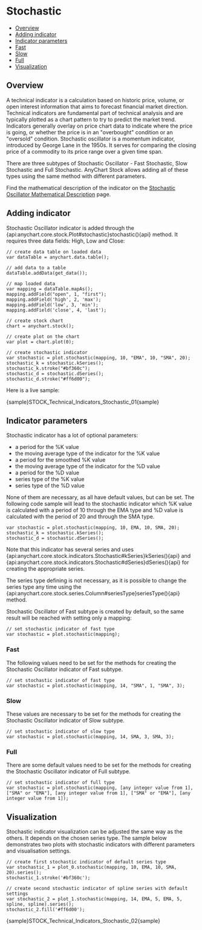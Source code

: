 # Stochastic

* [Overview](#overview)
* [Adding indicator](#adding_indicator)
* [Indicator parameters](#indicator_parameters)
* [Fast](#fast)
* [Slow](#slow)
* [Full](#full)
* [Visualization](#visualization)

## Overview

A technical indicator is a calculation based on historic price, volume, or open interest information that aims to forecast financial market direction. Technical indicators are fundamental part of technical analysis and are typically plotted as a chart pattern to try to predict the market trend. Indicators generally overlay on price chart data to indicate where the price is going, or whether the price is in an "overbought" condition or an "oversold" condition. Stochastic oscillator is a momentum indicator, introduced by George Lane in the 1950s. It serves for comparing the closing price of a commodity to its price range over a given time span.

There are three subtypes of Stochastic Oscillator - Fast Stochastic, Slow Stochastic and Full Stochastic. AnyChart Stock allows adding all of these types using the same method with different parameters.

Find the mathematical description of the indicator on the [Stochastic Oscillator Mathematical Description](Mathematical_Description#stochastic_oscillator) page.

## Adding indicator

Stochastic Oscillator indicator is added through the {api:anychart.core.stock.Plot#stochastic}stochastic(){api} method. It requires three data fields: High, Low and Close:

```
// create data table on loaded data
var dataTable = anychart.data.table();

// add data to a table
dataTable.addData(get_data());

// map loaded data
var mapping = dataTable.mapAs();
mapping.addField("open", 1, "first");
mapping.addField('high', 2, 'max');
mapping.addField('low', 3, 'min');
mapping.addField('close', 4, 'last');

// create stock chart
chart = anychart.stock();

// create plot on the chart
var plot = chart.plot(0);

// create stochastic indicator
var stochastic = plot.stochastic(mapping, 10, "EMA", 10, "SMA", 20);
stochastic_k = stochastic.kSeries();
stochastic_k.stroke("#bf360c");
stochastic_d = stochastic.dSeries();
stochastic_d.stroke("#ff6d00");
```

Here is a live sample:

{sample}STOCK\_Technical\_Indicators\_Stochastic\_01{sample}

## Indicator parameters

Stochastic indicator has a lot of optional parameters:  

<ul>
	<li>a period for the %K value<br>
	<li>the moving average type of the indicator for the %K value  <br>
	<li>a period for the smoothed %K value<br>
	<li>the moving average type of the indicator for the %D value<br>
	<li>a period for the %D value<br>
	<li>series type of the %K value<br>
	<li>series type of the %D value<br>
</ul>


None of them are necessary, as all have default values, but can be set. The following code sample will lead to the stochastic indicator which %K value is calculated with a period of 10 through the EMA type and %D value is calculated with the period of 20 and through the SMA type.

```
var stochastic = plot.stochastic(mapping, 10, EMA, 10, SMA, 20);
stochastic_k = stochastic.kSeries();
stochastic_d = stochastic.dSeries();
```

Note that this indicator has several series and uses {api:anychart.core.stock.indicators.Stochastic#kSeries}kSeries(){api} and {api:anychart.core.stock.indicators.Stochastic#dSeries}dSeries(){api} for creating the appropriate series.

The series type defining is not necessary, as it is possible to change the series type any time using the {api:anychart.core.stock.series.Column#seriesType}seriesType(){api} method.

Stochastic Oscillator of Fast subtype is created by default, so the same result will be reached with setting only a mapping:

```
// set stochastic indicator of fast type
var stochastic = plot.stochastic(mapping);
```

### Fast

The following values need to be set for the methods for creating the Stochastic Oscillator indicator of Fast subtype.

```
// set stochastic indicator of fast type
var stochastic = plot.stochastic(mapping, 14, "SMA", 1, "SMA", 3);
```

### Slow

These values are necessary to be set for the methods for creating the Stochastic Oscillator indicator of Slow subtype.

```
// set stochastic indicator of slow type
var stochastic = plot.stochastic(mapping, 14, SMA, 3, SMA, 3);
```

### Full

There are some default values need to be set for the methods for creating the Stochastic Oscillator indicator of Full subtype.

```
// set stochastic indicator of full type
var stochastic = plot.stochastic(mapping, [any integer value from 1], ["SMA" or "EMA"], [any integer value from 1], ["SMA" or "EMA"], [any integer value from 1]);
```


## Visualization

Stochastic indicator visualization can be adjusted the same way as the others. It depends on the chosen series type. The sample below demonstrates two plots with stochastic indicators with different parameters and visualisation settings.

```
// create first stochastic indicator of default series type
var stochastic_1 = plot_0.stochastic(mapping, 10, EMA, 10, SMA, 20).series();
stochastic_1.stroke('#bf360c');

// create second stochastic indicator of spline series with default settings
var stochastic_2 = plot_1.stochastic(mapping, 14, EMA, 5, EMA, 5, spline, spline).series();
stochastic_2.fill('#ff6d00');
```

{sample}STOCK\_Technical\_Indicators\_Stochastic\_02{sample}
